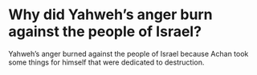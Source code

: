 # Why did Yahweh’s anger burn against the people of Israel?

Yahweh’s anger burned against the people of Israel because Achan took some things for himself that were dedicated to destruction.

